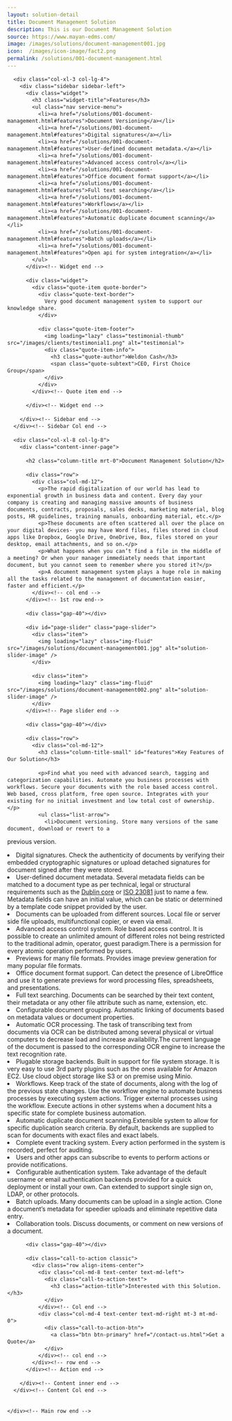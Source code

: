 ```yaml
---
layout: solution-detail
title: Document Management Solution
description: This is our Document Management Solution
source: https://www.mayan-edms.com/
image: /images/solutions/document-management001.jpg
icon:  /images/icon-image/fact2.png
permalink: /solutions/001-document-management.html
---
```

<section id="main-container" class="main-container">
  <div class="container">
    <div class="row">

      <div class="col-xl-3 col-lg-4">
        <div class="sidebar sidebar-left">
          <div class="widget">
            <h3 class="widget-title">Features</h3>
            <ul class="nav service-menu">
              <li><a href="/solutions/001-document-management.html#features">Document Versioning</a></li>
              <li><a href="/solutions/001-document-management.html#features">Digital signatures</a></li>
              <li><a href="/solutions/001-document-management.html#features">User-defined document metadata.</a></li>
              <li><a href="/solutions/001-document-management.html#features">Advanced access control</a></li>
              <li><a href="/solutions/001-document-management.html#features">Office document format support</a></li>
              <li><a href="/solutions/001-document-management.html#features">Full text searching</a></li>
			  <li><a href="/solutions/001-document-management.html#features">Workflows</a></li>
			  <li><a href="/solutions/001-document-management.html#features">Automatic duplicate document scanning</a></li>
			  <li><a href="/solutions/001-document-management.html#features">Batch uploads</a></li>
			  <li><a href="/solutions/001-document-management.html#features">Open api for system integration</a></li>
			</ul>
          </div><!-- Widget end -->

          <div class="widget">
            <div class="quote-item quote-border">
              <div class="quote-text-border">
                Very good document management system to support our knowledge share.
              </div>

              <div class="quote-item-footer">
                <img loading="lazy" class="testimonial-thumb" src="/images/clients/testimonial1.png" alt="testimonial">
                <div class="quote-item-info">
                  <h3 class="quote-author">Weldon Cash</h3>
                  <span class="quote-subtext">CEO, First Choice Group</span>
                </div>
              </div>
            </div><!-- Quote item end -->

          </div><!-- Widget end -->

        </div><!-- Sidebar end -->
      </div><!-- Sidebar Col end -->

      <div class="col-xl-8 col-lg-8">
        <div class="content-inner-page">

          <h2 class="column-title mrt-0">Document Management Solution</h2>

          <div class="row">
            <div class="col-md-12">
              <p>The rapid digitalization of our world has lead to exponential growth in business data and content. Every day your company is creating and managing massive amounts of business documents, contracts, proposals, sales decks, marketing material, blog posts, HR guidelines, training manuals, onboarding material, etc.</p>
              <p>These documents are often scattered all over the place on your digital devices- you may have Word files, files stored in cloud apps like Dropbox, Google Drive, OneDrive, Box, files stored on your desktop, email attachments, and so on.</p>
			  <p>What happens when you can’t find a file in the middle of a meeting? Or when your manager immediately needs that important document, but you cannot seem to remember where you stored it?</p>
			  <p>A document management system plays a huge role in making all the tasks related to the management of documentation easier, faster and efficient.</p>
			</div><!-- col end -->
          </div><!-- 1st row end-->

          <div class="gap-40"></div>

          <div id="page-slider" class="page-slider">
            <div class="item">
              <img loading="lazy" class="img-fluid" src="/images/solutions/document-management001.jpg" alt="solution-slider-image" />
            </div>

            <div class="item">
              <img loading="lazy" class="img-fluid" src="/images/solutions/document-management002.png" alt="solution-slider-image" />
            </div>
          </div><!-- Page slider end -->

          <div class="gap-40"></div>

          <div class="row">
            <div class="col-md-12">
              <h3 class="column-title-small" id="features">Key Features of Our Solution</h3>

              <p>Find what you need with advanced search, tagging and categorization capabilities. Automate you business processes with workflows. Secure your documents with the role based access control. Web based, cross platform, free open source. Integrates with your existing for no initial investment and low total cost of ownership.</p>
              <ul class="list-arrow">
                <li>Document versioning. Store many versions of the same document, download or revert to a
previous version.</li>

<li>Digital signatures. Check the authenticity of documents by verifying their embedded
cryptographic signatures or upload detached signatures for document
signed after they were stored.

</li>
<li>User-defined document metadata. Several metadata fields can be matched to a document type as per technical,
legal or structural requirements such as the <a class="reference external" href="http://dublincore.org/metadata-basics/">Dublin core</a> or <a class="reference external" href="https://www.iso.org/standard/73172.html">ISO 23081</a>
just to name a few. Metadata fields can have an initial value, which can be static or determined
by a template code snippet provided by the user.</li>

<li>Documents can be uploaded from different sources. Local file or server side file uploads, multifunctional copier, or even via
email.
</li>
<li>Advanced access control system. Role based access control. It is possible to create an unlimited amount
of different roles not being restricted to the traditional admin,
operator, guest paradigm.There is a permission for every atomic operation performed by users.
</li>
<li>Previews for many file formats. Provides image preview generation for many popular file
formats.
</li>
<li> Office document format support. Can detect the presence of LibreOffice and use it to generate
previews for word processing files, spreadsheets, and presentations.
</li>
<li>Full text searching. Documents can be searched by their text content, their metadata or any other
file attribute such as name, extension, etc.
</li>
<li>Configurable document grouping. Automatic linking of documents based on metadata values or document
properties.
</li>
<li>Automatic OCR processing. The task of transcribing text from documents via OCR can be distributed
among several physical or virtual computers to decrease load and increase
availability.The current language of the document is passed to the corresponding OCR
engine to increase the text recognition rate.
</li>

<li>Plugable storage backends. Built in support for file system storage. It is very easy to use 3rd party plugins such as the ones available for
Amazon EC2. Use cloud object storage like S3 or on premise using Minio.
</li>
<li>Workflows. Keep track of the state of documents, along with the log of the previous
state changes. Use the workflow engine to automate business processes by executing
system actions. Trigger external processes using the workflow. Execute actions in other
systems when a document hits a specific state for complete business
automation.
</li>

<li>Automatic duplicate document scanning.Extensible system to allow for specific duplication search criteria. By
default, backends are supplied to scan for documents with exact files and
exact labels.
</li>
<li>Complete event tracking system. Every action performed in the system is recorded, perfect for auditing.</li>
<li>Users and other apps can subscribe to events to perform actions or
provide notifications.
</li>
<li>Configurable authentication system. Take advantage of the default username or email authentication backends
provided for a quick deployment or install your own. Can extended to support single sign on, LDAP, or other protocols.
</li>

<li>Batch uploads. Many documents can be upload in a single action. Clone a document’s metadata for speedier uploads and eliminate repetitive
data entry.
</li>
<li>Collaboration tools. Discuss documents, or comment on new versions of a document.
</li>
              </ul>
			  </div>
            </div>
          <!--2nd row end -->

          <div class="gap-40"></div>

          <div class="call-to-action classic">
            <div class="row align-items-center">
              <div class="col-md-8 text-center text-md-left">
                <div class="call-to-action-text">
                  <h3 class="action-title">Interested with this Solution.</h3>
                </div>
              </div><!-- Col end -->
              <div class="col-md-4 text-center text-md-right mt-3 mt-md-0">
                <div class="call-to-action-btn">
                  <a class="btn btn-primary" href="/contact-us.html">Get a Quote</a>
                </div>
              </div><!-- col end -->
            </div><!-- row end -->
          </div><!-- Action end -->

        </div><!-- Content inner end -->
      </div><!-- Content Col end -->


    </div><!-- Main row end -->
  </div><!-- Conatiner end -->
</section><!-- Main container end -->